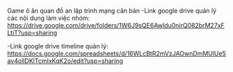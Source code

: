 Game ô ăn quan đồ an lập trình mạng căn bản
-Link google drive quản lý các nội dung làm việc nhóm: https://drive.google.com/drive/folders/1W6J9sQE6AwIdu0nirQ082brM27xFLtiT?usp=sharing

-Link google drive timeline quản lý: https://docs.google.com/spreadsheets/d/16WLcBtR2mVzJAOwnDmMUlUe5av4olIDKlTcmIxKqK2o/edit?usp=sharing
